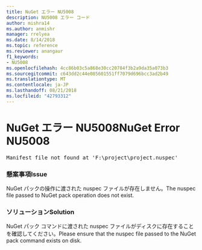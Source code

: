 ```yaml
---
title: NuGet エラー NU5008
description: NU5008 エラー コード
author: mishra14
ms.author: anmishr
manager: rrelyea
ms.date: 8/14/2018
ms.topic: reference
ms.reviewer: anangaur
f1_keywords:
- NU5008
ms.openlocfilehash: 4cc86b03c5a868e30cc20784f3b2a9da35a073b3
ms.sourcegitcommit: c643dd2c44e085601551ff7079d696bcc3ad2b49
ms.translationtype: MT
ms.contentlocale: ja-JP
ms.lasthandoff: 08/21/2018
ms.locfileid: "42793312"
---
```

# <a name="nuget-error-nu5008"></a><span data-ttu-id="8fd5f-103">NuGet エラー NU5008</span><span class="sxs-lookup"><span data-stu-id="8fd5f-103">NuGet Error NU5008</span></span>
<pre>Manifest file not found at 'F:\project\project.nuspec'</pre>

### <a name="issue"></a><span data-ttu-id="8fd5f-104">懸案事項</span><span class="sxs-lookup"><span data-stu-id="8fd5f-104">Issue</span></span>

<span data-ttu-id="8fd5f-105">NuGet パックの操作に渡された nuspec ファイルが存在しません。</span><span class="sxs-lookup"><span data-stu-id="8fd5f-105">The nuspec file passed to NuGet pack operation does not exist.</span></span>


### <a name="solution"></a><span data-ttu-id="8fd5f-106">ソリューション</span><span class="sxs-lookup"><span data-stu-id="8fd5f-106">Solution</span></span>

<span data-ttu-id="8fd5f-107">NuGet パック コマンドに渡された nuspec ファイルがディスクに存在することを確認してください。</span><span class="sxs-lookup"><span data-stu-id="8fd5f-107">Please ensure that the nuspec file passed to the NuGet pack command exists on disk.</span></span>

